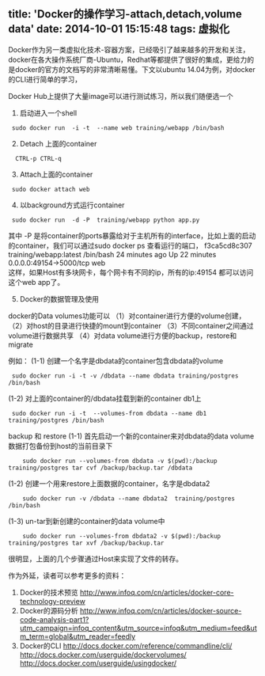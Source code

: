 title: 'Docker的操作学习-attach,detach,volume data'
date: 2014-10-01 15:15:48
tags: 虚拟化
---

Docker作为另一类虚拟化技术-容器方案，已经吸引了越来越多的开发和关注，docker在各大操作系统厂商-Ubuntu，Redhat等都提供了很好的集成，更给力的是docker的官方的文档写的非常清晰易懂。下文以ubuntu 14.04为例，对docker的CLI进行简单的学习，


Docker Hub上提供了大量image可以进行测试练习，所以我们随便选一个

1. 启动进入一个shell

```
 sudo docker run  -i -t  --name web training/webapp /bin/bash
```

2. Detach 上面的container

``` 
  CTRL-p CTRL-q
```

3. Attach上面的container

```
 sudo docker attach web
```

4. 以background方式运行container

``` 
 sudo docker run  -d -P  training/webapp python app.py
``` 
  其中 -P 是将container的ports暴露给对于主机所有的interface，比如上面的启动的container，我们可以通过sudo docker ps 查看运行的端口，
    f3ca5cd8c307        training/webapp:latest     /bin/bash     24 minutes ago      Up 22 minutes       0.0.0.0:49154->5000/tcp   web  
这样，如果Host有多块网卡，每个网卡有不同的ip，所有的ip:49154 都可以访问这个web app了。      

5.  Docker的数据管理及使用       

 docker的Data volumes功能可以
 （1）对container进行方便的volume创建，
 （2）对host的目录进行快捷的mount到container
 （3）不同container之间通过volume进行数据共享
 （4）对data volume进行方便的backup，restore和migrate

例如：
  (1-1) 创建一个名字是dbdata的container包含dbdata的volume

```
 sudo docker run -i -t -v /dbdata --name dbdata training/postgres /bin/bash
```

 (1-2) 对上面的container的/dbdata挂载到新的container db1上

```
 sudo docker run -i -t  --volumes-from dbdata --name db1 training/postgres /bin/bash
```

 backup 和 restore
 (1-1) 首先启动一个新的container来对dbdata的data volume数据打包备份到host的当前目录下

```
    sudo docker run --volumes-from dbdata -v $(pwd):/backup training/postgres tar cvf /backup/backup.tar /dbdata
```

 (1-2) 创建一个用来restore上面数据的container，名字是dbdata2

```
    sudo docker run -v /dbdata --name dbdata2  training/postgres /bin/bash
```

 (1-3) un-tar到新创建的container的data volume中

```
    sudo docker run --volumes-from dbdata2 -v $(pwd):/backup training/postgres tar xvf /backup/backup.tar
```

很明显，上面的几个步骤通过Host来实现了文件的转存。


作为外延，读者可以参考更多的资料：

1. Docker的技术预览
    http://www.infoq.com/cn/articles/docker-core-technology-preview
2. Docker的源码分析
    http://www.infoq.com/cn/articles/docker-source-code-analysis-part1?utm_campaign=infoq_content&utm_source=infoq&utm_medium=feed&utm_term=global&utm_reader=feedly
3. Docker的CLI
    http://docs.docker.com/reference/commandline/cli/
     http://docs.docker.com/userguide/dockervolumes/
     http://docs.docker.com/userguide/usingdocker/